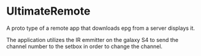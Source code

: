 UltimateRemote
==============

A proto type of a remote app that downloads epg from a server displays it.

The application utilizes the IR emmitter on the galaxy S4 to send the channel number to the setbox in order to change the channel.
